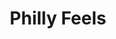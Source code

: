 ---
pid: ch872
title: Philly Feels
location_transcription: City Hall, 5th Market, Temple Town
coordinates: "[-75.148880603943, 39.950526540107]"
zipcode: '19121'
gen_neighborhood: North Philadelphia
neighborhood: Brewerytown
outside_phl: 
age: '22'
age_range: 20-29
instagram: 
image_file_name: ch_872.jpg
proposal_transcription: |-
  - Phila, the Core of Drama and the Arts
  - Philadelphia, the boiling pot.
  - Stories, spirit + movement
topic: Inclusivity
topic_summary: 0, 0, 0
type: Other No Form
keywords_other: philadelphia
credit: Jasmine Lopez
image_labels: 
twitter: 
facebook: 
permalink: "/monuments/ch872/"
layout: item-page
---